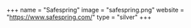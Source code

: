 +++
name = "Safespring"
image = "safespring.png"
website = "https://www.safespring.com/"
type = "silver"
+++
